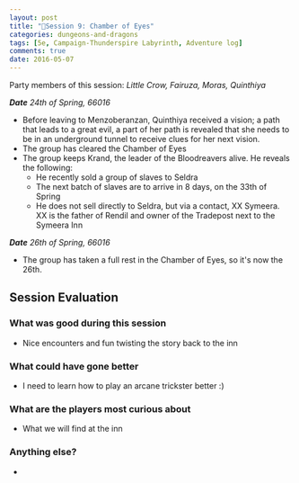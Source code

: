 ```yaml
---
layout: post
title: "🐲Session 9: Chamber of Eyes"
categories: dungeons-and-dragons
tags: [5e, Campaign-Thunderspire Labyrinth, Adventure log]
comments: true
date: 2016-05-07
---
```


Party members of this session: _Little Crow, Fairuza, Moras, Quinthiya_

_**Date** 24th of Spring, 66016_

- Before leaving to Menzoberanzan, Quinthiya received a vision; a path that leads to a great evil, a part of her path is revealed that she needs to be in an underground tunnel to receive clues for her next vision.
- The group has cleared the Chamber of Eyes
- The group keeps Krand, the leader of the Bloodreavers alive. He reveals the following:
  - He recently sold a group of slaves to Seldra
  - The next batch of slaves are to arrive in 8 days, on the 33th of Spring
  - He does not sell directly to Seldra, but via a contact, XX Symeera. XX is the father of Rendil and owner of the Tradepost next to the Symeera Inn

_**Date** 26th of Spring, 66016_

- The group has taken a full rest in the Chamber of Eyes, so it's now the 26th.

## Session Evaluation

### What was good during this session

- Nice encounters and fun twisting the story back to the inn

### What could have gone better

- I need to learn how to play an arcane trickster better :)

### What are the players most curious about

- What we will find at the inn

### Anything else?

-
